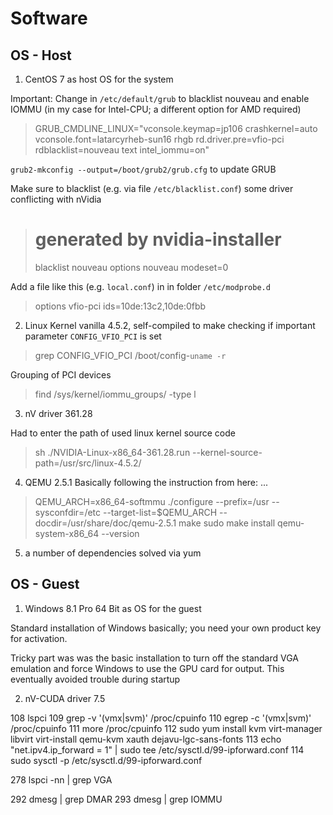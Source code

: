 # Software

## OS - Host

1. CentOS 7 as host OS for the system

Important: 
Change in `/etc/default/grub` to blacklist nouveau and enable IOMMU (in my case for Intel-CPU; a different option for AMD required)
> GRUB_CMDLINE_LINUX="vconsole.keymap=jp106 crashkernel=auto  vconsole.font=latarcyrheb-sun16 rhgb rd.driver.pre=vfio-pci rdblacklist=nouveau text intel_iommu=on"

`grub2-mkconfig --output=/boot/grub2/grub.cfg` to update GRUB

Make sure to blacklist (e.g. via file `/etc/blacklist.conf`) some driver conflicting with nVidia
> # generated by nvidia-installer
> blacklist nouveau
> options nouveau modeset=0
 
Add a file like this (e.g. `local.conf`) in in folder `/etc/modprobe.d`
> options vfio-pci ids=10de:13c2,10de:0fbb


2. Linux Kernel vanilla 4.5.2, self-compiled to make 
checking if important parameter `CONFIG_VFIO_PCI` is set
> grep CONFIG_VFIO_PCI /boot/config-`uname -r`

Grouping of PCI devices
> find /sys/kernel/iommu_groups/ -type l


3. nV driver 361.28

Had to enter the path of used linux kernel source code
> sh ./NVIDIA-Linux-x86_64-361.28.run --kernel-source-path=/usr/src/linux-4.5.2/

4. QEMU 2.5.1 
Basically following the instruction from here: ...

> QEMU_ARCH=x86_64-softmmu
>  ./configure --prefix=/usr --sysconfdir=/etc --target-list=$QEMU_ARCH  --docdir=/usr/share/doc/qemu-2.5.1
> make
> sudo make install
> qemu-system-x86_64 --version

5. a number of dependencies solved via yum




## OS - Guest

1. Windows 8.1 Pro 64 Bit as OS for the guest

Standard installation of Windows basically; you need your own product key for activation.

Tricky part was was the basic installation to turn off the standard VGA emulation and force Windows to use the GPU card for output. This eventually avoided trouble during startup


2. nV-CUDA driver 7.5


  108  lspci
  109  grep -v '(vmx|svm)' /proc/cpuinfo 
  110  egrep -c '(vmx|svm)' /proc/cpuinfo 
  111  more /proc/cpuinfo 
  112   sudo yum install kvm virt-manager libvirt virt-install qemu-kvm xauth dejavu-lgc-sans-fonts
  113  echo "net.ipv4.ip_forward = 1" | sudo tee /etc/sysctl.d/99-ipforward.conf
  114  sudo sysctl -p /etc/sysctl.d/99-ipforward.conf 

 278  lspci -nn | grep VGA
 
   292  dmesg | grep DMAR
  293  dmesg | grep IOMMU





